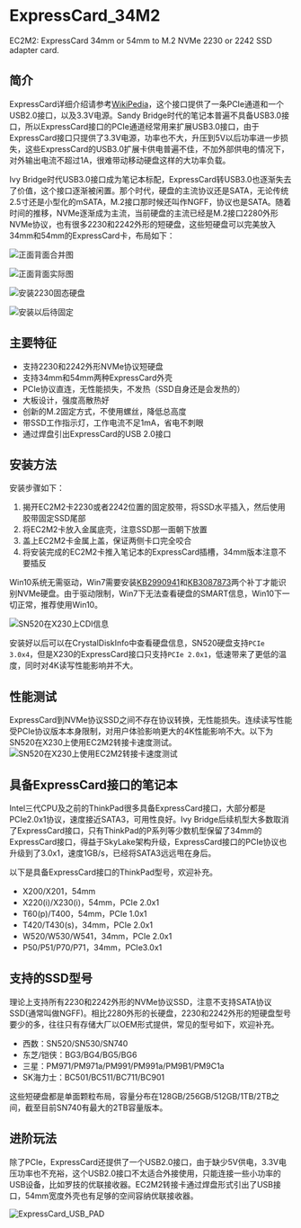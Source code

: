 # ExpressCard_34M2

EC2M2: ExpressCard 34mm or 54mm to M.2 NVMe 2230 or 2242 SSD adapter card.

## 简介

ExpressCard详细介绍请参考[WikiPedia](https://en.wikipedia.org/wiki/ExpressCard)，这个接口提供了一条PCIe通道和一个USB2.0接口，以及3.3V电源。Sandy Bridge时代的笔记本普遍不具备USB3.0接口，所以ExpressCard接口的PCIe通道经常用来扩展USB3.0接口，由于ExpressCard接口只提供了3.3V电源，功率也不大，升压到5V以后功率进一步损失，这些ExpressCard的USB3.0扩展卡供电普遍不佳，不加外部供电的情况下，对外输出电流不超过1A，很难带动移动硬盘这样的大功率负载。

Ivy Bridge时代USB3.0接口成为笔记本标配，ExpressCard转USB3.0也逐渐失去了价值，这个接口逐渐被闲置。那个时代，硬盘的主流协议还是SATA，无论传统2.5寸还是小型化的mSATA，M.2接口那时候还叫作NGFF，协议也是SATA。随着时间的推移，NVMe逐渐成为主流，当前硬盘的主流已经是M.2接口2280外形NVMe协议，也有很多2230和2242外形的短硬盘，这些短硬盘可以完美放入34mm和54mm的ExpressCard卡，布局如下：

![正面背面合并图](image/230622-正面背面合并图.png "正面背面合并图")

![正面背面实际图](image/230623-正面背面实际图.jpg "正面背面实际图")

![安装2230固态硬盘](image/230623-安装2230固态硬盘.jpg "安装2230固态硬盘")

![安装以后待固定](image/230623-安装以后待固定.jpg "安装以后待固定")

## 主要特征

- 支持2230和2242外形NVMe协议短硬盘
- 支持34mm和54mm两种ExpressCard外壳
- PCIe协议直连，无性能损失，不发热（SSD自身还是会发热的）
- 大板设计，强度高散热好
- 创新的M.2固定方式，不使用螺丝，降低总高度
- 带SSD工作指示灯，工作电流不足1mA，省电不刺眼
- 通过焊盘引出ExpressCard的USB 2.0接口

## 安装方法

安装步骤如下：

1. 揭开EC2M2卡2230或者2242位置的固定胶带，将SSD水平插入，然后使用胶带固定SSD尾部
2. 将EC2M2卡放入金属底壳，注意SSD那一面朝下放置
3. 盖上EC2M2卡金属上盖，保证两侧卡口完全咬合
4. 将安装完成的EC2M2卡推入笔记本的ExpressCard插槽，34mm版本注意不要插反

Win10系统无需驱动，Win7需要安装[KB2990941](driver/Win7_NVMe_Driver/x64/Windows6.1-KB2990941-v3-x64.msu)和[KB3087873](driver/Win7_NVMe_Driver/x64/Windows6.1-KB3087873-v2-x64.msu)两个补丁才能识别NVMe硬盘。由于驱动限制，Win7下无法查看硬盘的SMART信息，Win10下一切正常，推荐使用Win10。

![SN520在X230上CDI信息](image/230620-SN520在X230上CDI信息.png "230620-SN520在X230上CDI信息")

安装好以后可以在CrystalDiskInfo中查看硬盘信息，SN520硬盘支持`PCIe 3.0x4`，但是X230的ExpressCard接口只支持`PCIe 2.0x1`，低速带来了更低的温度，同时对4K读写性能影响并不大。

## 性能测试

ExpressCard到NVMe协议SSD之间不存在协议转换，无性能损失。连续读写性能受PCIe协议版本本身限制，对用户体验影响更大的4K性能影响不大。以下为SN520在X230上使用EC2M2转接卡速度测试。
![SN520在X230上使用EC2M2转接卡速度测试](image/230620-SN520在X230上使用EC2M2转接卡速度测试.png "SN520在X230上使用EC2M2转接卡速度测试")

## 具备ExpressCard接口的笔记本

Intel三代CPU及之前的ThinkPad很多具备ExpressCard接口，大部分都是PCIe2.0x1协议，速度接近SATA3，可用性良好。Ivy Bridge后续机型大多数取消了ExpressCard接口，只有ThinkPad的P系列等少数机型保留了34mm的ExpressCard接口，得益于SkyLake架构升级，ExpressCard接口的PCIe协议也升级到了3.0x1，速度1GB/s，已经将SATA3远远甩在身后。

以下是具备ExpressCard接口的ThinkPad型号，欢迎补充。

- X200/X201，54mm
- X220(i)/X230(i)，54mm，PCIe 2.0x1
- T60(p)/T400，54mm，PCIe 1.0x1
- T420/T430(s)，34mm，PCIe 2.0x1
- W520/W530/W541，34mm，PCIe 2.0x1
- P50/P51/P70/P71，34mm，PCIe3.0x1

## 支持的SSD型号

理论上支持所有2230和2242外形的NVMe协议SSD，注意不支持SATA协议SSD(通常叫做NGFF)。相比2280外形的长硬盘，2230和2242外形的短硬盘型号要少的多，往往只有存储大厂以OEM形式提供，常见的型号如下，欢迎补充。

- 西数：SN520/SN530/SN740
- 东芝/铠侠：BG3/BG4/BG5/BG6
- 三星：PM971/PM971a/PM991/PM991a/PM9B1/PM9C1a
- SK海力士：BC501/BC511/BC711/BC901

这些短硬盘都是单面颗粒布局，容量分布在128GB/256GB/512GB/1TB/2TB之间，截至目前SN740有最大的2TB容量版本。

## 进阶玩法

除了PCIe，ExpressCard还提供了一个USB2.0接口，由于缺少5V供电，3.3V电压功率也不充裕，这个USB2.0接口不太适合外接使用，只能连接一些小功率的USB设备，比如罗技的优联接收器。EC2M2转接卡通过焊盘形式引出了USB接口，54mm宽度外壳也有足够的空间容纳优联接收器。

![ExpressCard_USB_PAD](image/230620-ExpressCard_USB_PAD.png "ExpressCard_USB_PAD")
